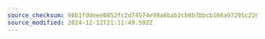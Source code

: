 ```yaml
---
source_checksum: 90b1fddeee0852fc2d74574e99a6bab2cb8b7bbcb166a97295c22653867f715a
source_modified: 2024-12-12T21:11:49.592Z
---
```


